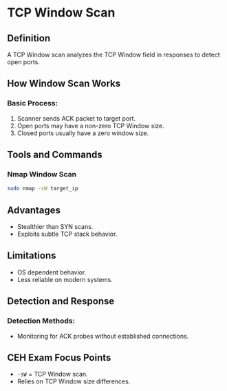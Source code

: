 # TCP Window Scan

## Definition

A TCP Window scan analyzes the TCP Window field in responses to detect open ports.

## How Window Scan Works

### Basic Process:
1. Scanner sends ACK packet to target port.
2. Open ports may have a non-zero TCP Window size.
3. Closed ports usually have a zero window size.

## Tools and Commands

### Nmap Window Scan
```bash
sudo nmap -sW target_ip
```

## Advantages
- Stealthier than SYN scans.
- Exploits subtle TCP stack behavior.

## Limitations
- OS dependent behavior.
- Less reliable on modern systems.

## Detection and Response

### Detection Methods:
- Monitoring for ACK probes without established connections.

## CEH Exam Focus Points
- `-sW` = TCP Window scan.
- Relies on TCP Window size differences.
